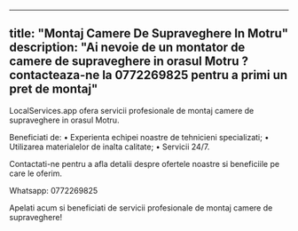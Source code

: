 
---
title: "Montaj Camere De Supraveghere In Motru"
description: "Ai nevoie de un montator de camere de supraveghere in orasul Motru ? contacteaza-ne la 0772269825 pentru a primi un pret de montaj"
---


LocalServices.app ofera servicii profesionale de montaj camere de supraveghere in orasul Motru. 

Beneficiati de: 
• Experienta echipei noastre de tehnicieni specializati; 
• Utilizarea materialelor de inalta calitate; 
• Servicii 24/7. 

Contactati-ne pentru a afla detalii despre ofertele noastre si beneficiile pe care le oferim. 

Whatsapp: 0772269825 

Apelati acum si beneficiati de servicii profesionale de montaj camere de supraveghere!
